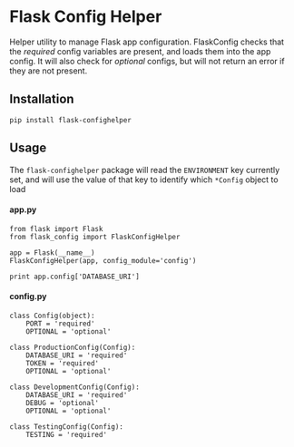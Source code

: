 # Flask Config Helper
Helper utility to manage Flask app configuration. FlaskConfig checks that the _required_ config
variables are present, and loads them into the app config. It will also check for _optional_ configs, but will not return an error if they are not present.

## Installation
```
pip install flask-confighelper
```

## Usage
The `flask-confighelper` package will read the `ENVIRONMENT` key currently set, and will use the value of that key to identify which `*Config` object to load

#### app.py
```
from flask import Flask
from flask_config import FlaskConfigHelper

app = Flask(__name__)
FlaskConfigHelper(app, config_module='config')

print app.config['DATABASE_URI']
```

#### config.py
```
class Config(object):
    PORT = 'required'
    OPTIONAL = 'optional'

class ProductionConfig(Config):
    DATABASE_URI = 'required'
    TOKEN = 'required'
    OPTIONAL = 'optional'

class DevelopmentConfig(Config):
    DATABASE_URI = 'required'
    DEBUG = 'optional'
    OPTIONAL = 'optional'

class TestingConfig(Config):
    TESTING = 'required'
```
